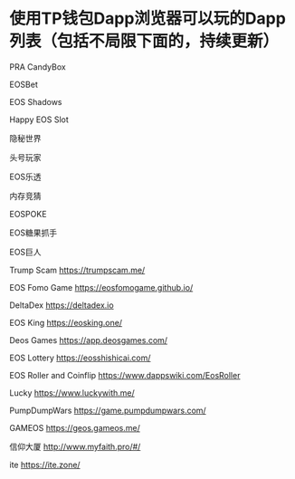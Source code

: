 # 使用TP钱包Dapp浏览器可以玩的Dapp列表（包括不局限下面的，持续更新）
PRA CandyBox

EOSBet

EOS Shadows

Happy EOS Slot

隐秘世界

头号玩家

EOS乐透

内存竞猜

EOSPOKE

EOS糖果抓手

EOS巨人

Trump Scam https://trumpscam.me/

EOS Fomo Game https://eosfomogame.github.io/

DeltaDex https://deltadex.io

EOS King https://eosking.one/

Deos Games https://app.deosgames.com/

EOS Lottery https://eosshishicai.com/

EOS Roller and Coinflip https://www.dappswiki.com/EosRoller

Lucky https://www.luckywith.me/

PumpDumpWars https://game.pumpdumpwars.com/

GAMEOS https://geos.gameos.me/

信仰大厦  http://www.myfaith.pro/#/

ite https://ite.zone/
